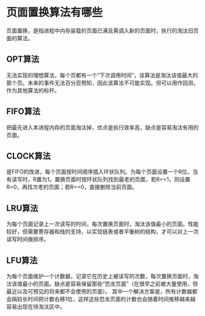 # 页面置换算法有哪些

页面置换，是指进程中内存装载的页面已满且需调入新的页面时，执行的淘汰旧页面的算法。

## OPT算法

无法实现的理想算法，每个页都有一个“下次调用时间”，该算法是淘汰该值最大的那个页。未来的事件无法百分百预知，因此该算法不可能实现。但可以用作回测，作为其他算法的标杆。

## FIFO算法

把最先进入本进程内存的页面淘汰掉，优点是执行效率高，缺点是容易淘汰有用的页面。

## CLOCK算法

是FIFO的改进，每个页面按时间顺序插入环状队列。为每个页面设置一个R位，当有读写时，R置为1。置换页面时按环状队列找到最老的页面，若R==1，则设置R=0，再找次老的页面；若R==0，直接删除当前页面。

## LRU算法

为每个页面记录上一次读写的时间，每次置换页面时，淘汰该值最小的页面。性能较好，但需要寄存器和栈的支持，以实现链表或者平衡树的结构，才可以对上一次读写时间做排序。

## LFU算法

为每个页面维护一个计数器，记录它在历史上被读写的次数，每次置换页面时，淘汰该值最小的页面。缺点是容易保留那些“恐龙页面”（在很早之前被大量使用，但最近以及可预见的将来都不会使用的页面）。
其中一个解决方案是，所有计数器都会隔较长时间把计数右移1位，这样这些恐龙页面的计数也会随着时间推移越来越容易出现在待淘汰区中。
